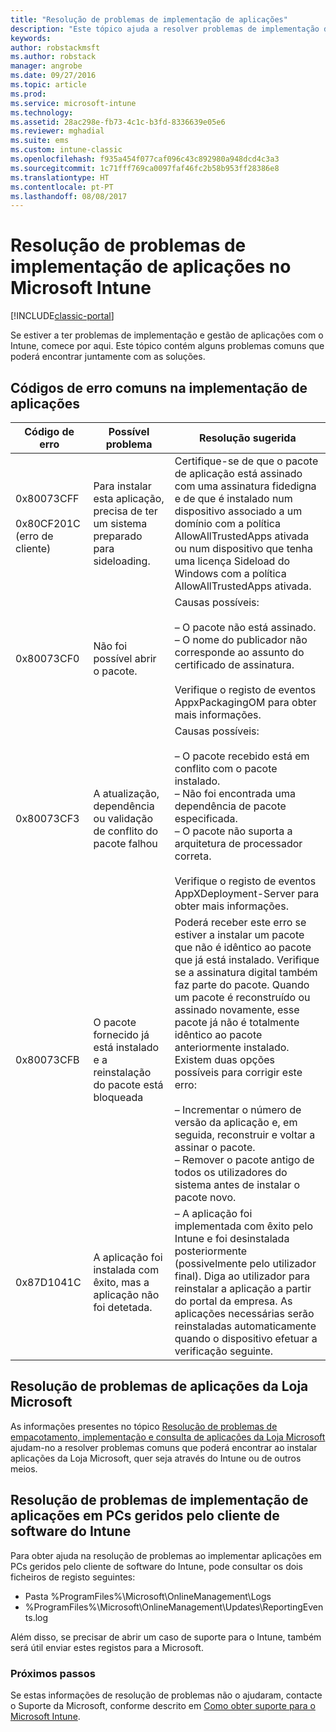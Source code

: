 ```yaml
---
title: "Resolução de problemas de implementação de aplicações"
description: "Este tópico ajuda a resolver problemas de implementação de aplicações com o Microsoft Intune"
keywords: 
author: robstackmsft
ms.author: robstack
manager: angrobe
ms.date: 09/27/2016
ms.topic: article
ms.prod: 
ms.service: microsoft-intune
ms.technology: 
ms.assetid: 28ac298e-fb73-4c1c-b3fd-8336639e05e6
ms.reviewer: mghadial
ms.suite: ems
ms.custom: intune-classic
ms.openlocfilehash: f935a454f077caf096c43c892980a948dcd4c3a3
ms.sourcegitcommit: 1c71fff769ca0097faf46fc2b58b953ff28386e8
ms.translationtype: HT
ms.contentlocale: pt-PT
ms.lasthandoff: 08/08/2017
---
```

# <a name="troubleshoot-app-deployment-problems-in-microsoft-intune"></a>Resolução de problemas de implementação de aplicações no Microsoft Intune

[!INCLUDE[classic-portal](../includes/classic-portal.md)]

Se estiver a ter problemas de implementação e gestão de aplicações com o Intune, comece por aqui. Este tópico contém alguns problemas comuns que poderá encontrar juntamente com as soluções.

## <a name="common-app-deployment-error-codes"></a>Códigos de erro comuns na implementação de aplicações

|Código de erro|Possível problema|Resolução sugerida|
|--------------|--------------------|------------------------|
|0x80073CFF<br /><br />0x80CF201C (erro de cliente)|Para instalar esta aplicação, precisa de ter um sistema preparado para sideloading.|Certifique-se de que o pacote de aplicação está assinado com uma assinatura fidedigna e de que é instalado num dispositivo associado a um domínio com a política AllowAllTrustedApps ativada ou num dispositivo que tenha uma licença Sideload do Windows com a política AllowAllTrustedApps ativada.|
|0x80073CF0|Não foi possível abrir o pacote.|Causas possíveis:<br /><br />–   O pacote não está assinado.<br />–   O nome do publicador não corresponde ao assunto do certificado de assinatura.<br /><br />Verifique o registo de eventos AppxPackagingOM para obter mais informações.|
|0x80073CF3|A atualização, dependência ou validação de conflito do pacote falhou|Causas possíveis:<br /><br />–   O pacote recebido está em conflito com o pacote instalado.<br />–   Não foi encontrada uma dependência de pacote especificada.<br />–   O pacote não suporta a arquitetura de processador correta.<br /><br />Verifique o registo de eventos AppXDeployment-Server para obter mais informações.|
|0x80073CFB|O pacote fornecido já está instalado e a reinstalação do pacote está bloqueada|Poderá receber este erro se estiver a instalar um pacote que não é idêntico ao pacote que já está instalado. Verifique se a assinatura digital também faz parte do pacote. Quando um pacote é reconstruído ou assinado novamente, esse pacote já não é totalmente idêntico ao pacote anteriormente instalado. Existem duas opções possíveis para corrigir este erro:<br /><br />–   Incrementar o número de versão da aplicação e, em seguida, reconstruir e voltar a assinar o pacote.<br />–   Remover o pacote antigo de todos os utilizadores do sistema antes de instalar o pacote novo.|
|0x87D1041C|A aplicação foi instalada com êxito, mas a aplicação não foi detetada.|– A aplicação foi implementada com êxito pelo Intune e foi desinstalada posteriormente (possivelmente pelo utilizador final). Diga ao utilizador para reinstalar a aplicação a partir do portal da empresa. As aplicações necessárias serão reinstaladas automaticamente quando o dispositivo efetuar a verificação seguinte.|

## <a name="troubleshooting-apps-from-the-microsoft-store"></a>Resolução de problemas de aplicações da Loja Microsoft

As informações presentes no tópico [Resolução de problemas de empacotamento, implementação e consulta de aplicações da Loja Microsoft](https://msdn.microsoft.com/library/windows/desktop/hh973484.aspx) ajudam-no a resolver problemas comuns que poderá encontrar ao instalar aplicações da Loja Microsoft, quer seja através do Intune ou de outros meios.

## <a name="troubleshooting-app-deployment-to-pcs-managed-by-the-intune-software-client"></a>Resolução de problemas de implementação de aplicações em PCs geridos pelo cliente de software do Intune
Para obter ajuda na resolução de problemas ao implementar aplicações em PCs geridos pelo cliente de software do Intune, pode consultar os dois ficheiros de registo seguintes:
- Pasta %ProgramFiles%\Microsoft\OnlineManagement\Logs
- %ProgramFiles%\Microsoft\OnlineManagement\Updates\ReportingEvents.log

Além disso, se precisar de abrir um caso de suporte para o Intune, também será útil enviar estes registos para a Microsoft.


### <a name="next-steps"></a>Próximos passos
Se estas informações de resolução de problemas não o ajudaram, contacte o Suporte da Microsoft, conforme descrito em [Como obter suporte para o Microsoft Intune](how-to-get-support-for-microsoft-intune.md).
